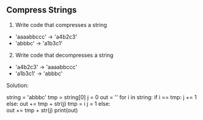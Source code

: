 ## Compress Strings

1. Write code that compresses a string
  - 'aaaabbccc' -> 'a4b2c3'
  - 'abbbc' -> 'a1b3c1'
2. Write code that decompresses a string
  - 'a4b2c3' -> 'aaaabbccc'
  - 'a1b3c1' -> 'abbbc'


Solution:

string = 'abbbc'
tmp = string[0]
j = 0
out = ''
for i in string:
    if i == tmp:
        j += 1
    else:
        out += tmp + str(j)
        tmp = i
        j = 1
else:           
    out += tmp + str(j)
print(out)
